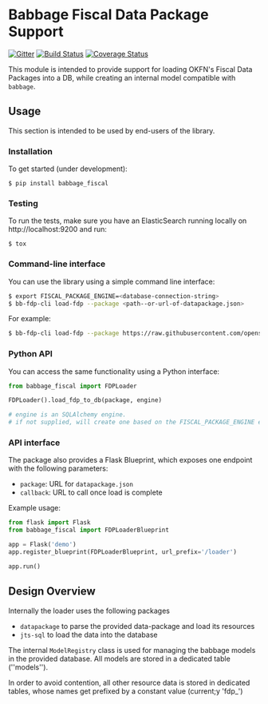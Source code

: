 # Babbage Fiscal Data Package Support

[![Gitter](https://img.shields.io/gitter/room/openspending/chat.svg)](https://gitter.im/openspending/chat)
[![Build Status](https://travis-ci.org/openspending/babbage.fiscal-data-package.svg?branch=master)](https://travis-ci.org/openspending/babbage.fiscal-data-package)
[![Coverage Status](https://coveralls.io/repos/openspending/babbage.fiscal-data-package/badge.svg?branch=master&service=github)](https://coveralls.io/github/openspending/babbage.fiscal-data-package?branch=master)

This module is intended to provide support for loading OKFN's Fiscal Data Packages into a DB, 
while creating an internal model compatible with ``babbage``.
 
## Usage

This section is intended to be used by end-users of the library.

### Installation

To get started (under development):

```
$ pip install babbage_fiscal
```

### Testing

To run the tests, make sure you have an ElasticSearch running locally on
http://localhost:9200 and run:

```
$ tox
```

### Command-line interface

You can use the library using a simple command line interface:

```bash
$ export FISCAL_PACKAGE_ENGINE=<database-connection-string>
$ bb-fdp-cli load-fdp --package <path--or-url-of-datapackage.json>
```

For example:
```bash
$ bb-fdp-cli load-fdp --package https://raw.githubusercontent.com/openspending/fiscal-data-package-demos/update-to-reflect-new-specs/boost-moldova/datapackage.json
```

### Python API

You can access the same functionality using a Python interface:

```python
from babbage_fiscal import FDPLoader

FDPLoader().load_fdp_to_db(package, engine)

# engine is an SQLAlchemy engine. 
# if not supplied, will create one based on the FISCAL_PACKAGE_ENGINE env variable
```

### API interface

The package also provides a Flask Blueprint, which exposes one endpoint with the following parameters:

 - ``package``: URL for ``datapackage.json``  
 - ``callback``: URL to call once load is complete
 
Example usage:
```python
from flask import Flask
from babbage_fiscal import FDPLoaderBlueprint

app = Flask('demo')
app.register_blueprint(FDPLoaderBlueprint, url_prefix='/loader')

app.run()
```

## Design Overview

Internally the loader uses the following packages

 - ``datapackage`` to parse the provided data-package and load its resources 
 - ``jts-sql`` to load the data into the database

The internal ``ModelRegistry`` class is used for managing the babbage models in the 
provided database. All models are stored in a dedicated table (''models'').

In order to avoid contention, all other resource data is stored in dedicated tables, whose names 
get prefixed by a constant value (current;y 'fdp_')

